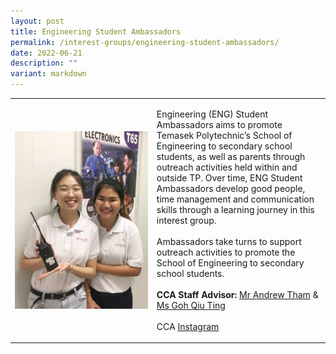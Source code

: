 ```yaml
---
layout: post
title: Engineering Student Ambassadors
permalink: /interest-groups/engineering-student-ambassadors/
date: 2022-06-21
description: ""
variant: markdown
---
```

<div>
    <table>
        <tbody><tr>
            <td style="width:45%"><img src="/images/CCA_engineering_ambassadors.jpg" style="display:block;margin-left:auto;margin-right:auto;" alt="Engineering Student Ambassadors"></td>
            <td>
                <p>
                    Engineering (ENG) Student Ambassadors aims to promote Temasek Polytechnic’s School of Engineering to secondary school students, as well as parents through outreach activities held within and outside TP. Over time, ENG Student Ambassadors develop good people, time management and communication skills through a learning journey in this interest group.<br>
                    <br>
                    Ambassadors take turns to support outreach activities to promote the School of Engineering to secondary school students.<br>
                    <br>
                    <b>CCA Staff Advisor:</b> <a href="mailto:Andrew_THAM@TP.EDU.SG">Mr Andrew Tham</a> &amp; <a href="mailto:Goh_Qiu_Ting@TP.EDU.SG">Ms Goh Qiu Ting</a><br>
                    <br>
                    CCA <a href="https://www.instagram.com/tpeng_sa">Instagram</a>
                </p>
            </td>
        </tr>
    </tbody></table></div>